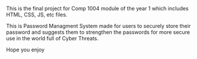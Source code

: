 This is the final project for Comp 1004 module of the year 1 which includes HTML, CSS, JS, etc files. 

This is Password Managment System made for users to securely store their password and suggests them to strengthen the passwords for 
more secure use in the world full of Cyber Threats.

Hope you enjoy
